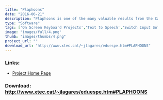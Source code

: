 ```yaml
---
title: "Plaphoons"
date: "2016-06-21"
description: "Plaphoons is one of the many valuable results from the Catalan Fressa project, made available under a CC-BY-NC-SA licence. It is a comprehensive tool for alternative access and AAC. Versions are available for MS Window (95 - 7), Java (GPL license) and recently for Android. Most information still only available in Catalan and Spanish."
type: "Software"
tags: ['On Screen Keyboard Projects','Text to Speech','Switch Input Software','Alternative and Augmentative Communication','Text input Projects','Communication','Symbols','Alternative Access' ]
image: "images/full/4.png"
thumb: "images/thumbs/4.png"
project_url: ""
download_url: "http://www.xtec.cat/~jlagares/eduespe.htm#PLAPHOONS"
---
```



### Links:
- <a href="http://www.lagares.org/">Project Home Page</a>

### Download: http://www.xtec.cat/~jlagares/eduespe.htm#PLAPHOONS 